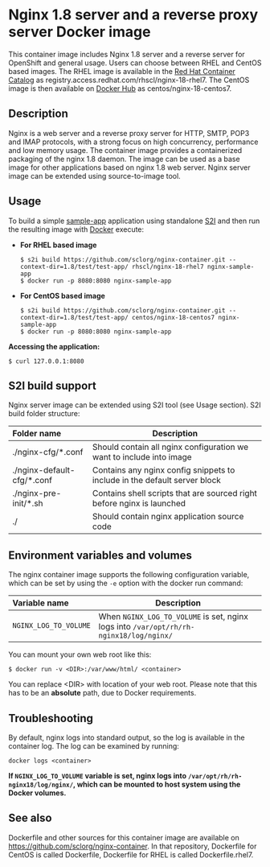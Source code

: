 Nginx 1.8 server and a reverse proxy server Docker image
========================================================

This container image includes Nginx 1.8 server and a reverse server for OpenShift and general usage.
Users can choose between RHEL and CentOS based images.
The RHEL image is available in the [Red Hat Container Catalog](https://access.redhat.com/containers/#/registry.access.redhat.com/rhscl/nginx-18-rhel7)
as registry.access.redhat.com/rhscl/nginx-18-rhel7.
The CentOS image is then available on [Docker Hub](https://hub.docker.com/r/centos/nginx-18-centos7/)
as centos/nginx-18-centos7.


Description
-----------

Nginx is a web server and a reverse proxy server for HTTP, SMTP, POP3 and IMAP 
protocols, with a strong focus on high concurrency, performance and low memory usage. The container 
image provides a containerized packaging of the nginx 1.8 daemon. The image can be used 
as a base image for other applications based on nginx 1.8 web server. 
Nginx server image can be extended using source-to-image tool.


Usage
-----

To build a simple [sample-app](https://github.com/sclorg/nginx-container/tree/master/1.8/test/test-app) application
using standalone [S2I](https://github.com/openshift/source-to-image) and then run the
resulting image with [Docker](http://docker.io) execute:

*  **For RHEL based image**
    ```
    $ s2i build https://github.com/sclorg/nginx-container.git --context-dir=1.8/test/test-app/ rhscl/nginx-18-rhel7 nginx-sample-app
    $ docker run -p 8080:8080 nginx-sample-app
    ```

*  **For CentOS based image**
    ```
    $ s2i build https://github.com/sclorg/nginx-container.git --context-dir=1.8/test/test-app/ centos/nginx-18-centos7 nginx-sample-app
    $ docker run -p 8080:8080 nginx-sample-app
    ```

**Accessing the application:**
```
$ curl 127.0.0.1:8080
```


S2I build support
-------------
Nginx server image can be extended using S2I tool (see Usage section).
S2I build folder structure:

|    Folder name              |    Description                            |
| :-------------------------- | ----------------------------------------- |
|  ./nginx-cfg/*.conf         | Should contain all nginx configuration we want to include into image |
|  ./nginx-default-cfg/*.conf | Contains any nginx config snippets to include in the default server block |
|  ./nginx-pre-init/*.sh | Contains shell scripts that are sourced right before nginx is launched |
|  ./                         | Should contain nginx application source code                         |

Environment variables and volumes
-------------
The nginx container image supports the following configuration variable, which can be set by using the `-e` option with the docker run command:


|    Variable name       |    Description                            |
| :--------------------- | ----------------------------------------- |
|  `NGINX_LOG_TO_VOLUME` | When `NGINX_LOG_TO_VOLUME` is set, nginx logs into `/var/opt/rh/rh-nginx18/log/nginx/` |

You can mount your own web root like this:
```
$ docker run -v <DIR>:/var/www/html/ <container>
```
You can replace \<DIR> with location of your web root. Please note that this has to be an **absolute** path, due to Docker requirements.


Troubleshooting
---------------
By default, nginx logs into standard output, so the log is available in the container log. The log can be examined by running:

    docker logs <container>

**If `NGINX_LOG_TO_VOLUME` variable is set, nginx logs into `/var/opt/rh/rh-nginx18/log/nginx/`, which can be mounted to host system using the Docker volumes.**


See also
--------
Dockerfile and other sources for this container image are available on
https://github.com/sclorg/nginx-container.
In that repository, Dockerfile for CentOS is called Dockerfile, Dockerfile
for RHEL is called Dockerfile.rhel7.
